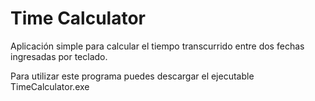 # Time Calculator
Aplicación simple para calcular el tiempo transcurrido entre dos fechas ingresadas por teclado.

Para utilizar este programa puedes descargar el ejecutable TimeCalculator.exe
